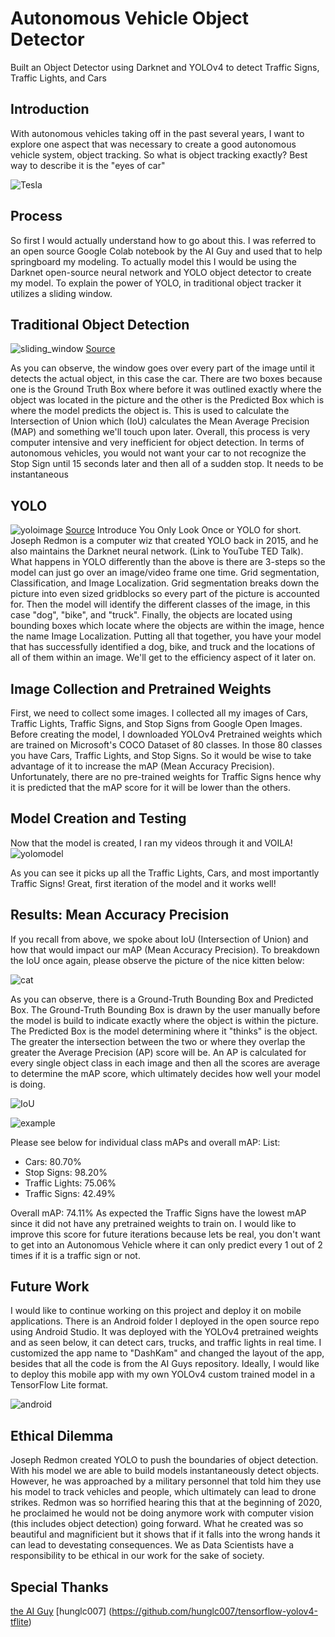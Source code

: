 # Autonomous Vehicle Object Detector
Built an Object Detector using Darknet and YOLOv4 to detect Traffic Signs, Traffic Lights, and Cars

## Introduction 
With autonomous vehicles taking off in the past several years, I want to explore one aspect that was necessary to create a good autonomous vehicle system, object tracking. So what is object tracking exactly? Best way to describe it is the "eyes of car" 

![Tesla](/images/tesla.gif) 

## Process
So first I would actually understand how to go about this. I was referred to an open source Google Colab notebook by the AI Guy and used that to help springboard my modeling. To actually model this I would be using the Darknet open-source neural network and YOLO object detector to create my model. To explain the power of YOLO, in traditional object tracker it utilizes a sliding window. 

## Traditional Object Detection
![sliding_window](/images/slide_window.jpg) 
[Source](https://towardsdatascience.com/how-do-self-driving-cars-see-13054aee2503)
    
As you can observe, the window goes over every part of the image until it detects the actual object, in this case the car. There are two boxes because one is the Ground Truth Box where before it was outlined exactly where the object was located in the picture and the other is the Predicted Box which is where the model predicts the object is. This is used to calculate the Intersection of Union which (IoU) calculates the Mean Average Precision (MAP) and something we'll touch upon later. Overall, this process is very computer intensive and very inefficient for object detection. In terms of autonomous vehicles, you would not want your car to not recognize the Stop Sign until 15 seconds later and then all of a sudden stop. It needs to be instantaneous 

## YOLO
![yoloimage](/images/yoloimage.jpg)
[Source](https://towardsdatascience.com/how-do-self-driving-cars-see-13054aee2503)
Introduce You Only Look Once or YOLO for short. Joseph Redmon is a computer wiz that created YOLO back in 2015, and he also maintains the Darknet neural network. (Link to YouTube TED Talk). What happens in YOLO differently than the above is there are 3-steps so the model can just go over an image/video frame one time. Grid segmentation, Classification, and Image Localization. Grid segmentation breaks down the picture into even sized gridblocks so every part of the picture is accounted for. Then the model will identify the different classes of the image, in this case "dog", "bike", and "truck". Finally, the objects are located using bounding boxes which locate where the objects are within the image, hence the name Image Localization. Putting all that together, you have your model that has successfully identified a dog, bike, and truck and the locations of all of them within an image. We'll get to the efficiency aspect of it later on.

## Image Collection and Pretrained Weights
First, we need to collect some images. I collected all my images of Cars, Traffic Lights, Traffic Signs, and Stop Signs from Google Open Images. Before creating the model, I downloaded YOLOv4 Pretrained weights which are trained on Microsoft's COCO Dataset of 80 classes. In those 80 classes you have Cars, Traffic Lights, and Stop Signs. So it would be wise to take advantage of it to increase the mAP (Mean Accuracy Precision). Unfortunately, there are no pre-trained weights for Traffic Signs hence why it is predicted that the mAP score for it will be lower than the others. 

## Model Creation and Testing
Now that the model is created, I ran my videos through it and VOILA! 
![yolomodel](/images/yolomodel.gif)

As you can see it picks up all the Traffic Lights, Cars, and most importantly Traffic Signs! Great, first iteration of the model and it works well! 

## Results: Mean Accuracy Precision 
If you recall from above, we spoke about IoU (Intersection of Union) and how that would impact our mAP (Mean Accuracy Precision). To breakdown the IoU once again, please observe the picture of the nice kitten below: 

![cat](/images/cat.jpg)
  
As you can observe, there is a Ground-Truth Bounding Box and Predicted Box. The Ground-Truth Bounding Box is drawn by the user manually before the model is build to indicate exactly where the object is within the picture. The Predicted Box is the model determining where it "thinks" is the object. The greater the intersection between the two or where they overlap the greater the Average Precision (AP) score will be. An AP is calculated for every single object class in each image and then all the scores are average to determine the mAP score, which ultimately decides how well your model is doing.

![IoU](/images/iou.jpg)

![example](/images/example.jpg)

Please see below for individual class mAPs and overall mAP:
List: 
- Cars: 80.70%
- Stop Signs: 98.20%
- Traffic Lights: 75.06%
- Traffic Signs: 42.49% 

Overall mAP: 74.11%
As expected the Traffic Signs have the lowest mAP since it did not have any pretrained weights to train on. I would like to improve this score for future iterations because lets be real, you don't want to get into an Autonomous Vehicle where it can only predict every 1 out of 2 times if it is a traffic sign or not. 

## Future Work
I would like to continue working on this project and deploy it on mobile applications. There is an Android folder I deployed in the open source repo using Android Studio. It was deployed with the YOLOv4 pretrained weights and as seen below, it can detect cars, trucks, and traffic lights in real time. I customized the app name to "DashKam" and changed the layout of the app, besides that all the code is from the AI Guys repository. Ideally, I would like to deploy this mobile app with my own YOLOv4 custom trained model in a TensorFlow Lite format. 

![android](/images/android.gif)

## Ethical Dilemma
Joseph Redmon created YOLO to push the boundaries of object detection. With his model we are able to build models instantaneously detect objects. However, he was approached by a military personnel that told him they use his model to track vehicles and people, which ultimately can lead to drone strikes. Redmon was so horrified hearing this that at the beginning of 2020, he proclaimed he would not be doing anymore work with computer vision (this includes object detection) going forward. What he created was so beautiful and magnificient but it shows that if it falls into the wrong hands it can lead to devestating consequences. We as Data Scientists have a responsibility to be ethical in our work for the sake of society.

## Special Thanks
[the AI Guy](https://github.com/theAIGuysCode/YOLOv4-Cloud-Tutorial)
[hunglc007] (https://github.com/hunglc007/tensorflow-yolov4-tflite)
